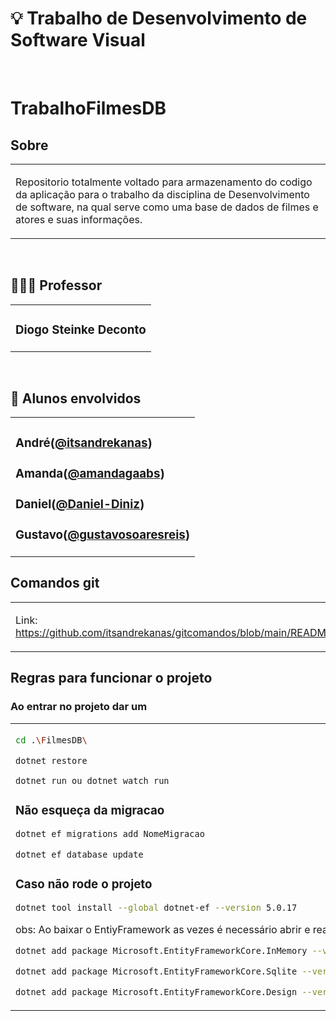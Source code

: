 # 💡 Trabalho de Desenvolvimento de Software Visual

<br />

# TrabalhoFilmesDB

## Sobre

<table>
<tr>
<td>

Repositorio totalmente voltado para armazenamento do codigo da aplicação para o trabalho da disciplina de Desenvolvimento de software, na qual serve como uma base de dados de filmes e atores e suas informações.

</td>
</tr>
</table>


<br />

## 👨🏻‍🏫 Professor

<table>
<tr>
<td>

### Diogo Steinke Deconto

</td>
</tr>
</table>

<br />

## 🚀 Alunos envolvidos

<table>
<tr>
<td>

### André([@itsandrekanas](https://github.com/itsandrekanas))
### Amanda([@amandagaabs](https://github.com/amandagaabs))
### Daniel([@Daniel-Diniz](https://github.com/Daniel-Diniz))
### Gustavo([@gustavosoaresreis](https://github.com/gustavosoaresreis))

</td>
</tr>
</table>


## Comandos git

<table>
<tr>
<td>

Link: https://github.com/itsandrekanas/gitcomandos/blob/main/README.md

</td>
</tr>
</table>

## Regras para funcionar o projeto

### Ao entrar no projeto dar um

<table>
<tr>
<td>

 ```sh
cd .\FilmesDB\
```

```sh
dotnet restore
```

```sh
dotnet run ou dotnet watch run
```

### Não esqueça da migracao

```sh
dotnet ef migrations add NomeMigracao
```

```sh
dotnet ef database update
```

### Caso não rode o projeto

```sh
dotnet tool install --global dotnet-ef --version 5.0.17
```

obs:  Ao baixar o EntiyFramework as vezes é necessário abrir e reabrir o vscode.

```sh
dotnet add package Microsoft.EntityFrameworkCore.InMemory --version 5.0.17
```

```sh
dotnet add package Microsoft.EntityFrameworkCore.Sqlite --version 5.0.17
```

```sh
dotnet add package Microsoft.EntityFrameworkCore.Design --version 5.0.17
```


</td>
</tr>
</table>

